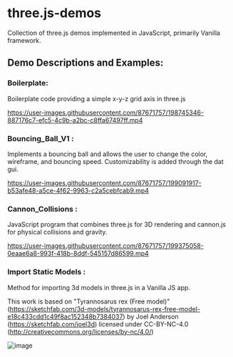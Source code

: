 # three.js-demos
Collection of three.js demos implemented in JavaScript, primarily Vanilla framework.

## Demo Descriptions and Examples:
### Boilerplate: 
Boilerplate code providing a simple x-y-z grid axis in three.js

https://user-images.githubusercontent.com/87671757/198745346-887176c7-efc5-4c9b-a2bc-c8ffa67497ff.mp4

### Bouncing_Ball_V1 :
Implements a bouncing ball and allows the user to change the color, wireframe, and bouncing speed. Customizability is added through the dat gui.

https://user-images.githubusercontent.com/87671757/199091917-b53afe48-a5ce-4f62-9963-c2a5cebfcab9.mp4

### Cannon_Collisions :
JavaScript program that combines three.js for 3D rendering and cannon.js for physical collisions and gravity.

https://user-images.githubusercontent.com/87671757/199375058-0eaae6a8-993f-418b-8ddf-545157d86599.mp4

### Import Static Models : 
Method for importing 3d models in three.js in a Vanilla JS app.

This work is based on "Tyrannosarus rex (Free model)" (https://sketchfab.com/3d-models/tyrannosarus-rex-free-model-e18c433cdd1c49f8ac152348b7384037) by Joel Anderson (https://sketchfab.com/joel3d) licensed under CC-BY-NC-4.0 (http://creativecommons.org/licenses/by-nc/4.0/)

![image](https://user-images.githubusercontent.com/87671757/199351956-660fb70d-83f8-4ee7-a60d-ceb50b00f9be.png)
